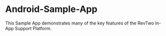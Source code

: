 # Android-Sample-App
This Sample App demonstrates many of the key features of the RevTwo In-App Support Platform.
